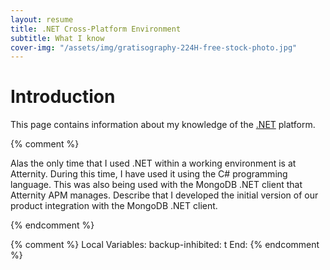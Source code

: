```yaml
---
layout: resume
title: .NET Cross-Platform Environment
subtitle: What I know
cover-img: "/assets/img/gratisography-224H-free-stock-photo.jpg"
---
```


# Introduction

This page contains information about my knowledge of the [.NET](https://dotnet.microsoft.com/) platform.

{% comment %}

Alas the only time that I used .NET within a working environment is at Atternity.  During this time, I
have used it using the C# programming language.  This was also being used with the MongoDB .NET client
that Atternity APM manages.  Describe that I developed the initial version of our product integration
with the MongoDB .NET client.

{% endcomment %}


{% comment %}
Local Variables:
backup-inhibited: t
End:
{% endcomment %}
